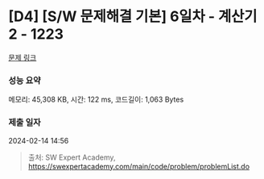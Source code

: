 # [D4] [S/W 문제해결 기본] 6일차 - 계산기2 - 1223 

[문제 링크](https://swexpertacademy.com/main/code/problem/problemDetail.do?contestProbId=AV14nnAaAFACFAYD) 

### 성능 요약

메모리: 45,308 KB, 시간: 122 ms, 코드길이: 1,063 Bytes

### 제출 일자

2024-02-14 14:56



> 출처: SW Expert Academy, https://swexpertacademy.com/main/code/problem/problemList.do